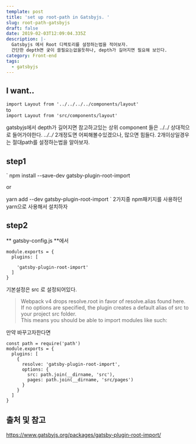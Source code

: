```yaml
---
template: post
title: 'set up root-path in Gatsbyjs. '
slug: root-path-gatsbyjs
draft: false
date: 2019-02-03T12:09:04.335Z
description: |-
  Gatsbyjs 에서 Root 디렉토리를 설정하는법을 적어보자. 
  간단한 depth면 궂이 쓸필요는없을듯하나, depth가 길어지면 필요해 보인다.
category: Front-end
tags:
  - gatsbyjs
---
```

## I want..

`import Layout from '../../../../components/layout'`  
to  
`import Layout from 'src/components/layout'`

gatsbyjs에서 depth가 길어지면 참고하고있는 상위 component 들은 ../../ 상대적으로 들어가야한다.  *../../* 2개정도면 어찌해볼수있겠으나, 많으면 힘들다.
2개이상일경우는 절대path를 설정하는법을 알아보자.   

## step1
`
npm install --save-dev gatsby-plugin-root-import

or

yarn add --dev gatsby-plugin-root-import
`
2가지중 npm패키지를 사용하던 yarn으로 사용해서 설치하자


## step2
** gatsby-config.js **에서  

```
module.exports = {
  plugins: [ 

    'gatsby-plugin-root-import'
  ]
}
``` 
기본설정은 src 로 설정되어있다.   

> Webpack v4 drops resolve.root in favor of resolve.alias found here.  
If no options are specified, the plugin creates a default alias of src to your project src folder.  
This means you should be able to import modules like such:

만약 바꾸고자한다면  

```
const path = require('path')
module.exports = {
  plugins: [
    {
      resolve: 'gatsby-plugin-root-import',
      options: {
        src: path.join(__dirname, 'src'),
        pages: path.join(__dirname, 'src/pages')
      }
    }
  ] 
}
```

## 출처 및 참고  
<https://www.gatsbyjs.org/packages/gatsby-plugin-root-import/>
